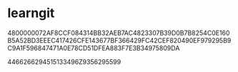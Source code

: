 # learngit
4800000072AF8CCF084314BB32AEB7AC4823307B39D0B7B8254C0E160B5A52BD3EEEC417426CFE143677BF366429FC42CEF820490EF979295B9C9A1F596847471A0E78CD51DFEA883F7E3B34975809DA


4466266294515133496Z9356295599
